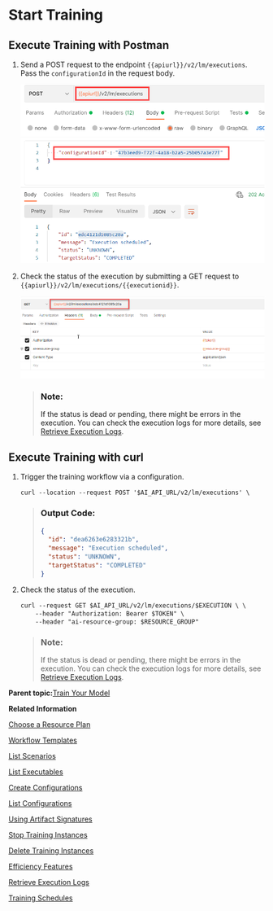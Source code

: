 <!-- loio54b44e4099c3436db1c02242489435d8 -->

# Start Training



<a name="loio54b44e4099c3436db1c02242489435d8__section_wwg_g4s_vnb"/>

## Execute Training with Postman

1.  Send a POST request to the endpoint `{{apiurl}}/v2/lm/executions`. Pass the `configurationId` in the request body.

    ![Postman screenshot execute training workflow](images/Image_AI_Core_Execute_Training_38281d5.png)

2.  Check the status of the execution by submitting a GET request to `{{apiurl}}/v2/lm/executions/{{executionid}}`.

    ![](images/Get_Execution_Status_c421624.png)

    > ### Note:  
    > If the status is dead or pending, there might be errors in the execution. You can check the execution logs for more details, see [Retrieve Execution Logs](retrieve-execution-logs-fbc55d3.md).




<a name="loio54b44e4099c3436db1c02242489435d8__section_wvn_3h4_apb"/>

## Execute Training with curl

1.  Trigger the training workflow via a configuration.

    ```
    curl --location --request POST '$AI_API_URL/v2/lm/executions' \
    ```

    > ### Output Code:  
    > ```json
    > {
    >   "id": "dea6263e6283321b",
    >   "message": "Execution scheduled",
    >   "status": "UNKNOWN",
    >   "targetStatus": "COMPLETED"
    > }
    > ```

2.  Check the status of the execution.

    ```
    curl --request GET $AI_API_URL/v2/lm/executions/$EXECUTION \ \
        --header "Authorization: Bearer $TOKEN" \
        --header "ai-resource-group: $RESOURCE_GROUP"  
    ```

    > ### Note:  
    > If the status is dead or pending, there might be errors in the execution. You can check the execution logs for more details, see [Retrieve Execution Logs](retrieve-execution-logs-fbc55d3.md).


**Parent topic:**[Train Your Model](train-your-model-a9ceb06.md "You execute a training workflow to train your AI learning model.")

**Related Information**  


[Choose a Resource Plan](choose-a-resource-plan-57f4f19.md "You can configure SAP AI Core to use different infrastructure resources for different tasks, based on demand. SAP AI Core provides several preconfigured infrastructure bundles called “resource plans” for this purpose.")

[Workflow Templates](workflow-templates-83523ab.md "Here, you can find a minimal workflow example template, which you can adjust to meet the requirements of your workflow.")

[List Scenarios](list-scenarios-deedde5.md "")

[List Executables](list-executables-80895a4.md "")

[Create Configurations](create-configurations-884ae34.md "")

[List Configurations](list-configurations-8074b2a.md "")

[Using Artifact Signatures](using-artifact-signatures-2f02a1d.md "Artifact signatures in the form of a hash can be added to output artifacts from executions.")

[Stop Training Instances](stop-training-instances-3d85344.md "")

[Delete Training Instances](delete-training-instances-612ce17.md "")

[Efficiency Features](efficiency-features-4cb76f7.md "Discover features of the SAP AI Core runtime that improve efficiency and help manage resource consumption.")

[Retrieve Execution Logs](retrieve-execution-logs-fbc55d3.md "accessed in the deployment and execution logs.")

[Training Schedules](training-schedules-2b702f8.md "")

